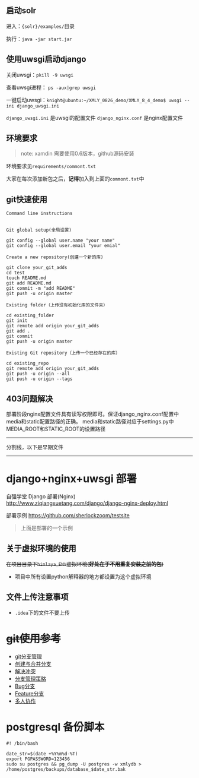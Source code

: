 ﻿## 启动solr

进入：`{solr}/examples/`目录

执行：`java -jar start.jar`

## 使用uwsgi启动django

关闭uwsgi：`pkill -9 uwsgi`

查看uwsgi进程： `ps -aux|grep uwsgi`

一键启动uwsgi：`knight@ubuntu:~/XMLY_0826_demo/XMLY_8_4_demo$ uwsgi --ini django_uwsgi.ini`

`django_uwsgi.ini` 是uwsgi的配置文件
`django_nginx.conf` 是nginx配置文件

## 环境要求

> note: xamdin 需要使用0.6版本，github源码安装

环境要求见`requirements/commont.txt`

大家在每次添加新包之后，**记得**加入到上面的`commont.txt`中

## git快速使用


```
Command line instructions


Git global setup(全局设置)

git config --global user.name "your name"
git config --global user.email "your emial"

Create a new repository(创建一个新的库)

git clone your_git_adds
cd test
touch README.md
git add README.md
git commit -m "add README"
git push -u origin master

Existing folder（上传没有初始化库的文件夹）

cd existing_folder
git init
git remote add origin your_git_adds
git add .
git commit
git push -u origin master

Existing Git repository（上传一个已经存在的库）

cd existing_repo
git remote add origin your_git_adds
git push -u origin --all
git push -u origin --tags
```

## 403问题解决

部署阶段nginx配置文件具有读写权限即可。保证django_nginx.conf配置中media和static配置路径的正确。
media和static路径对应于settings.py中MEDIA_ROOT和STATIC_ROOT的设置路径

---

分割线，以下是早期文件

---
# django+nginx+uwsgi 部署

自强学堂 Django 部署(Nginx) http://www.ziqiangxuetang.com/django/django-nginx-deploy.html

部署示例 https://github.com/sherlockzoom/testsite

> 上面是部署的一个示例


## 关于虚拟环境的使用

~~在项目目录下`himlaya_ENV`虚拟环境(**好处在于不用重复安装之前的包**)~~

+ 项目中所有设置python解释器的地方都设置为这个虚拟环境

## 文件上传注意事项

+ `.idea`下的文件不要上传


# ~~git使用参考~~

+ [git分支管理](http://www.liaoxuefeng.com/wiki/0013739516305929606dd18361248578c67b8067c8c017b000/0013743862006503a1c5bf5a783434581661a3cc2084efa000)
+ [创建与合并分支](http://www.liaoxuefeng.com/wiki/0013739516305929606dd18361248578c67b8067c8c017b000/001375840038939c291467cc7c747b1810aab2fb8863508000)
+ [解决冲突](http://www.liaoxuefeng.com/wiki/0013739516305929606dd18361248578c67b8067c8c017b000/001375840202368c74be33fbd884e71b570f2cc3c0d1dcf000)
+ [分支管理策略](http://www.liaoxuefeng.com/wiki/0013739516305929606dd18361248578c67b8067c8c017b000/0013758410364457b9e3d821f4244beb0fd69c61a185ae0000)
+ [Bug分支](http://www.liaoxuefeng.com/wiki/0013739516305929606dd18361248578c67b8067c8c017b000/00137602359178794d966923e5c4134bc8bf98dfb03aea3000)
+ [Feature分支](http://www.liaoxuefeng.com/wiki/0013739516305929606dd18361248578c67b8067c8c017b000/001376026233004c47f22a16d1f4fa289ce45f14bbc8f11000)
+ [多人协作](http://www.liaoxuefeng.com/wiki/0013739516305929606dd18361248578c67b8067c8c017b000/0013760174128707b935b0be6fc4fc6ace66c4f15618f8d000)

# postgresql 备份脚本


```
#! /bin/bash

date_str=$(date +%Y%m%d-%T)
export PGPASSWORD=123456 
sudo su postgres && pg_dump -U postgres -w xmlydb > /home/postgres/backups/database_$date_str.bak
```
